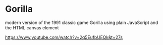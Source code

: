 # Gorilla
modern version of the 1991 classic game Gorilla using plain JavaScript and the HTML canvas element

https://www.youtube.com/watch?v=2q5EufbUEQk&t=27s
